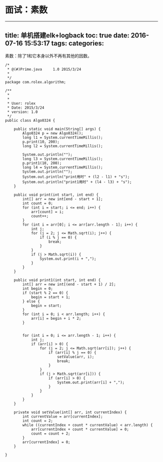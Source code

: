 面试：素数
=

---
title: 单机搭建elk+logback
toc: true
date: 2016-07-16 15:53:17
tags:
categories:
---

素数：除了1和它本身以外不再有其他的因数。

	/*
	 * @(#)Prime.java     1.0 2015/3/24
	 *
	 */
	package com.rolex.algorithm;

	/**
	 *
	 *
	 * User: rolex
	 * Date: 2015/3/24
	 * version: 1.0
	 */
	public class Algo0324 {

	    public static void main(String[] args) {
	        Algo0324 p = new Algo0324();
	        long l1 = System.currentTimeMillis();
	        p.print(10, 200);
	        long l2 = System.currentTimeMillis();

	        System.out.println("");
	        long l3 = System.currentTimeMillis();
	        p.print1(10, 200);
	        long l4 = System.currentTimeMillis();
	        System.out.println("");
	        System.out.println("print用时" + (l2 - l1) + "s");
	        System.out.println("print1用时" + (l4 - l3) + "s");
	    }

	    public void print(int start, int end) {
	        int[] arr = new int[end - start + 1];
	        int count = 0;
	        for (int i = start; i <= end; i++) {
	            arr[count] = i;
	            count++;
	        }
	        for (int i = arr[0]; i <= arr[arr.length - 1]; i++) {
	            int j;
	            for (j = 2; j <= Math.sqrt(i); j++) {
	                if (i % j == 0) {
	                    break;
	                }
	            }
	            if (j > Math.sqrt(i)) {
	                System.out.print(i + ",");
	            }
	        }
	    }

	    public void print1(int start, int end) {
	        int[] arr = new int[(end - start + 1) / 2];
	        int begin = 0;
	        if (start % 2 == 0) {
	            begin = start + 1;
	        } else {
	            begin = start;
	        }
	        for (int i = 0; i < arr.length; i++) {
	            arr[i] = begin + i * 2;
	        }


	        for (int i = 0; i <= arr.length - 1; i++) {
	            int j;
	            if (arr[i] > 0) {
	                for (j = 2; j <= Math.sqrt(arr[i]); j++) {
	                    if (arr[i] % j == 0) {
	                        setValue(arr, i);
	                        break;
	                    }
	                }
	                if (j > Math.sqrt(arr[i])) {
	                    if (arr[i] > 0) {
	                        System.out.print(arr[i] + ",");
	                    }
	                }
	            }
	        }
	    }

	    private void setValue(int[] arr, int currentIndex) {
	        int currentValue = arr[currentIndex];
	        int count = 2;
	        while ((currentIndex + count * currentValue) < arr.length) {
	            arr[currentIndex + count * currentValue] = 0;
	            count = count + 2;
	        }
	        arr[currentIndex] = 0;
	    }

	}
